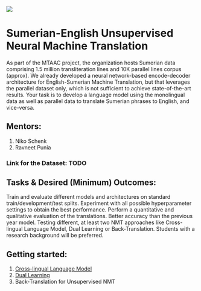 ![](https://nelc.ucla.edu/wp-content/uploads/2019/05/Screen-Shot-2019-05-15-at-4.12.48-PM.png)


# Sumerian-English Unsupervised Neural Machine Translation
As part of the MTAAC project, the organization hosts Sumerian data comprising 1.5 million transliteration lines and 10K parallel lines corpus (approx). We already developed a neural network-based encode-decoder architecture for English-Sumerian Machine Translation, but that leverages the parallel dataset only, which is not sufficient to achieve state-of-the-art results. Your task is to develop a language model using the monolingual data as well as parallel data to translate Sumerian phrases to English, and vice-versa.

## Mentors:
1. Niko Schenk
2. Ravneet Punia

### Link for the Dataset: TODO

## Tasks & Desired (Minimum) Outcomes:
Train and evaluate different models and architectures on standard train/development/test splits.
Experiment with all possible hyperparameter settings to obtain the best performance.
Perform a quantitative and qualitative evaluation of the translations.
Better accuracy than the previous year model.
Testing different, at least two NMT approaches like Cross-lingual Language Model, Dual Learning or Back-Translation.
Students with a research background will be preferred.

## Getting started:
1. [Cross-lingual Language Model](https://arxiv.org/pdf/1901.07291.pdf)
2. [Dual Learning](https://papers.nips.cc/paper/6469-dual-learning-for-machine-translation)
3. Back-Translation for Unsupervised NMT

